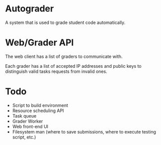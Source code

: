 Autograder
============

A system that is used to grade student code automatically.

Web/Grader API
==============

The web client has a list of graders to communicate with.

Each grader has a list of accepted IP addresses and public keys to distinguish valid tasks requests
from invalid ones.

Todo
====

 - Script to build environment
 - Resource scheduling API
 - Task queue
 - Grader Worker
 - Web front-end UI
 - Filesystem man (where to save submissions, where to execute testing script, etc.)
